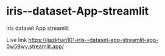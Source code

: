 # iris--dataset-App-streamlit
iris  dataset App streamlit

Live link 
https://ijazkhan101-iris--dataset-app-streamlit-app-0w59wv.streamlit.app/
